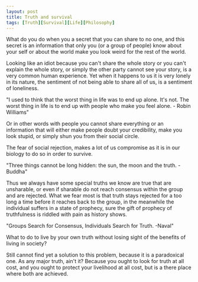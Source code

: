 ```yaml
---
layout: post
title: Truth and survival
tags: [Truth][Survival][Life][Philosophy]
---
```


What do you do when you a secret that you can share to no one, and this secret is an information that only you (or a group of people) know about your self or about the world make you look weird for the rest of the world. 

Looking like an idiot because you can't share the whole story or you can't explain the whole story, or simply the other party cannot see your story, is a very common human experience. Yet when it happens to us it is very lonely in its nature, the sentiment of not being able to share all of us, is a sentiment of loneliness. 

"I used to think that the worst thing in life was to end up alone. It's not. The worst thing in life is to end up with people who make you feel alone. - Robin Williams"

Or in other words with people you cannot share everything or an information that will either make people doubt your credibility, make you look stupid, or simply shun you from their social circle.

The fear of social rejection, makes a lot of us compromise as it is in our biology to do so in order to survive. 

"Three things cannot be long hidden: the sun, the moon and the truth. -Buddha"

Thus we always have some special truths we know are true that are unsharable, or even if sharable do not reach consensus within the group and are rejected. What we fear most is that truth stays rejected for a too long a time before it reaches back to the group, in the meanwhile the individual suffers in a state of prophecy, sure the gift of prophecy of truthfulness is riddled with pain as history shows.

"Groups Search for Consensus, Individuals Search for Truth. -Naval" 

What to do to live by your own truth without losing sight of the benefits of living in society?

Still cannot find yet a solution to this problem, because it is a paradoxical one. As any major truth, ain't it? Because you ought to look for truth at all cost, and you ought to protect your livelihood at all cost, but is a there place where both are achieved.


